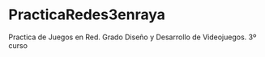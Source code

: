 # PracticaRedes3enraya
Practica de Juegos en Red. 
Grado Diseño y Desarrollo de Videojuegos.
3º curso
